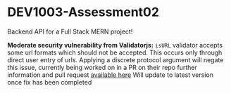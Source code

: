 # DEV1003-Assessment02

Backend API for a Full Stack MERN project!

**Moderate security vulnerability from Validatorjs:**
`isURL` validator accepts some url formats which should not be accepted.
This occurs only through direct user entry of urls.
Applying a discrete protocol argument will negate this issue, currently being worked on in a PR on their repo further information and pull request [available here](https://github.com/validatorjs/validator.js/pull/2608)
Will update to latest version once fix has been completed
